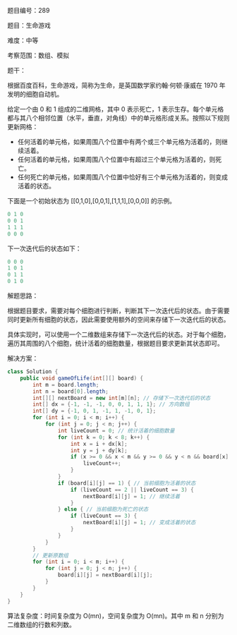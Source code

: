 题目编号：289

题目：生命游戏

难度：中等

考察范围：数组、模拟

题干：

根据百度百科，生命游戏，简称为生命，是英国数学家约翰·何顿·康威在 1970 年发明的细胞自动机。

给定一个由 0 和 1 组成的二维网格，其中 0 表示死亡，1 表示生存。每个单元格都与其八个相邻位置（水平，垂直，对角线）中的单元格形成关系。按照以下规则更新网格：

- 任何活着的单元格，如果周围八个位置中有两个或三个单元格为活着的，则继续活着。
- 任何活着的单元格，如果周围八个位置中有超过三个单元格为活着的，则死亡。
- 任何死亡的单元格，如果周围八个位置中恰好有三个单元格为活着的，则变成活着的状态。

下面是一个初始状态为 [[0,1,0],[0,0,1],[1,1,1],[0,0,0]] 的示例。

```java
0 1 0
0 0 1
1 1 1
0 0 0
```

下一次迭代后的状态如下：

```java
0 0 0
1 0 1
0 1 1
0 1 0
```

解题思路：

根据题目要求，需要对每个细胞进行判断，判断其下一次迭代后的状态。由于需要同时更新所有细胞的状态，因此需要使用额外的空间来存储下一次迭代后的状态。

具体实现时，可以使用一个二维数组来存储下一次迭代后的状态。对于每个细胞，遍历其周围的八个细胞，统计活着的细胞数量，根据题目要求更新其状态即可。

解决方案：

```java
class Solution {
    public void gameOfLife(int[][] board) {
        int m = board.length;
        int n = board[0].length;
        int[][] nextBoard = new int[m][n]; // 存储下一次迭代后的状态
        int[] dx = {-1, -1, -1, 0, 0, 1, 1, 1}; // 方向数组
        int[] dy = {-1, 0, 1, -1, 1, -1, 0, 1};
        for (int i = 0; i < m; i++) {
            for (int j = 0; j < n; j++) {
                int liveCount = 0; // 统计活着的细胞数量
                for (int k = 0; k < 8; k++) {
                    int x = i + dx[k];
                    int y = j + dy[k];
                    if (x >= 0 && x < m && y >= 0 && y < n && board[x][y] == 1) {
                        liveCount++;
                    }
                }
                if (board[i][j] == 1) { // 当前细胞为活着的状态
                    if (liveCount == 2 || liveCount == 3) {
                        nextBoard[i][j] = 1; // 继续活着
                    }
                } else { // 当前细胞为死亡的状态
                    if (liveCount == 3) {
                        nextBoard[i][j] = 1; // 变成活着的状态
                    }
                }
            }
        }
        // 更新原数组
        for (int i = 0; i < m; i++) {
            for (int j = 0; j < n; j++) {
                board[i][j] = nextBoard[i][j];
            }
        }
    }
}
```

算法复杂度：时间复杂度为 O(mn)，空间复杂度为 O(mn)。其中 m 和 n 分别为二维数组的行数和列数。
